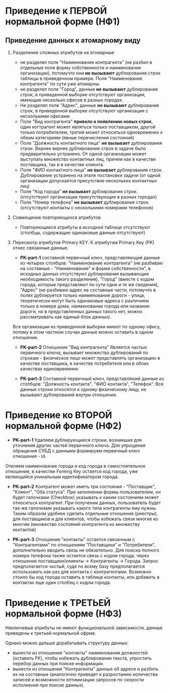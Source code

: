 # Приведение к **ПЕРВОЙ** нормальной форме (НФ1)
## Приведение данных к атомарному виду
1. Разделение сложных атрибутов на атомарные
    - не разделял поле "Наименование контрагента" (не разбил в отдельные поля форму собственности и наименование организации), потомучто они **не вызывают** дублирования строк таблицы в приведенном примере. Поля "Наименование контрагента" по сути уже атомарны.
    - не разделял поле "Город", данные **не вызывают** дублирования строк, в приведенной выборке отсутствуют организации, имеющие несколько офисов в разных городах.
    - Не разделял поле "Адрес", данные **не вызывают** дублирования строк, в приведенной выборке отсутствуют организации с несколькими офисами
    - Поле "Вид контрагента" **привело к появлению новых строк**, один когтрагент может являться только поставщиком, другой только потребителем, третий может относиться одновременно к обеим категориям (явные перечисления состояний) 
    - Поле "Должность контактного лица" **не вызывает** дублирования строк. Вернее вернее дублирование строк в задаче было предварительно устранено. От одной организации может выступать множество контактных лиц, причем как в качестве поставщика, так и в качестве клиента.
    - Поле "ФИО контактного лица" **не вызывает** дублирования строк. Дублирование устранено на этапе постановки задачи (от одной организации допускается присутствие нескольких контактных лиц)
    - Поле "Код города" **не вызывает** дублирования строк. (отсутствуют организации присутствующие в разных городах)
    - Поле "Номер телефона" **не вызывает** дублирования строк. (отсутствуют контакты с несколькими номерами телефонов)
2. Совмещение повторяющихся атрибутов
    - Повторяющиеся атрибуты в исходной таблице отсутствуют (столбцы, содержащие одинаковые данные отсутствуют)
3. Пересмотр атрибутов Primary KEY. К атрибутам Primary Key (PK) отнес связанные данные.
    - **PK-part-1** составной первичный ключ, представляющий данные из четырех столбцов: "Наименование контрагента" (не разбиваю на составные - "Наименование" и форма собственности", в исходных данных отсутствуют дублирования вызывающие необходимость такого разделения), "Город" (вместе с кодом города, которые представляют по сути одни и те же сведения), "Адрес" (не разбиваю адрес на составные части, потомучто в полях дублируется только наименование дороги - улица, теоретически могут быть одинаковые адреса с различием только в номере дома, наименовании города или названии дороги, но в представленных данных такого нет, можно рассматривать как единый блок данных).

    Все организации из приведенной выборки имеют по одному офису, потому в этом частном случае данные можно оставить в одном отношении.

    - **PK-part-2** Отношение "Вид контрагента"
    Является частью первичного ключа, вызывает множество дублирований по строкам - физическое лицо может представлять организацию в качестве поставщика, в качестве потребителя или в обоих качествах единовременно

    - **PK-part-3** Составной первичный ключ, представляюий данные из столбцов: "Должность контакта", "ФИО контакта", "Телефон". Все данные строки относятся к одному физическому лицу, не вызывают дублирований внутри отношения.

# Приведение ко **ВТОРОЙ** нормальной форме (НФ2)
- **PK-part-1** Удаляем дублирующиеся строки, возникшие для уточнения других частей первичного ключа. Для упрощения обращения СУБД с данными формируем первичный ключ отношения - id.

Отеляем наименование города и код города в самостоятельное отношение, в качестве Foreing Key остается код города, уже являющийся уникальным идентификатором города.

- **PK-part-2** Контрагент может иметь три состояния - "Поставщик", "Клиент", "Оба статуса". При заполнении формы пользователем, он будет галочками (Checkbox) указывать к каким состояниям может относиться контрагент. При получении данных, пользователь будет так-же галочками указывать какого типа контрагенты ему нужны. Таким образом удобнее сделать отдельные отношения (реестры), для поставщиков и для клиентов, чтобы избежать связи многие ко многим (множество состояний контрагента ко множеству контактов)

- **PK-part-3** Отношение "контакты" остается связанным с "Контрагентами" по отношениям "Поставщики" и "Потребители", дополнительно вводить связь не обязательно. Для поиска полного номера телефона также остается связь с кодом города, через отношения поставщики/клиенты -> Контрагенты -> Города. Запрос предполагается частый, судя по всему базу предполагается использовать как раз для контакта с контрагентами. Возможно стоило бы код города оставить в таблице контакты, или добавить в контактах еще один столбец с кодом города.

# Приведение к **ТРЕТЬЕЙ** нормальной форме (НФ3)
Неключевые атрибуты не имеют функциональной зависимости, данные приведены к третьей нормальной офрме.

Однако можно дальше дорабатывать структуру данных:
- вынести из отношения "контакты" наименования должностей (оставить FK), чтобы избежать дублирования текста, упростить перебор данных при поиске информации.
- вынести из отношения "Контрагенты" данные об адресе и разбить их на составные (аналогично приведет к разростанию количества записей и возможности оптимизации запросов по скорости исполнения при поиске данных).